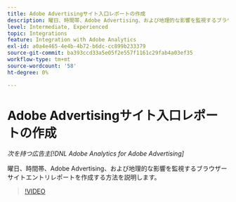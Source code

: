 ```yaml
---
title: Adobe Advertisingサイト入口レポートの作成
description: 曜日、時間帯、Adobe Advertising、および地理的な影響を監視するブラウザーサイトエントリレポートを作成する方法を説明します。
level: Intermediate, Experienced
topic: Integrations
feature: Integration with Adobe Analytics
exl-id: a0a4e465-4e4b-4b72-b6dc-cc899b233379
source-git-commit: ba393ccd33a5e05f2e557f1161c29fab4a03ef35
workflow-type: tm+mt
source-wordcount: '58'
ht-degree: 0%

---
```


# Adobe Advertisingサイト入口レポートの作成

*次を持つ広告主[!DNL Adobe Analytics for Adobe Advertising]*

曜日、時間帯、Adobe Advertising、および地理的な影響を監視するブラウザーサイトエントリレポートを作成する方法を説明します。

>[!VIDEO](https://video.tv.adobe.com/v/33921)
